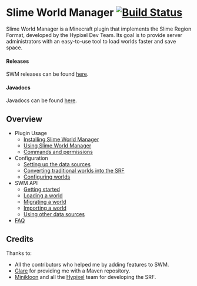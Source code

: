 # Slime World Manager [![Build Status](https://travis-ci.com/Grinderwolf/Slime-World-Manager.svg?branch=master)](https://travis-ci.com/Grinderwolf/Slime-World-Manager)
Slime World Manager is a Minecraft plugin that implements the Slime Region Format, developed by the Hypixel Dev Team.
 Its goal is to provide server administrators with an easy-to-use tool to load worlds faster and save space.

#### Releases

SWM releases can be found [here](https://www.spigotmc.org/resources/slimeworldmanager.69974/history).

#### Javadocs

Javadocs can be found [here](https://grinderwolf.github.io/Slime-World-Manager/apidocs/).

## Overview
 * Plugin Usage
    * [Installing Slime World Manager](.docs/usage/install.md)
    * [Using Slime World Manager](.docs/usage/using.md)
    * [Commands and permissions](.docs/usage/commands-and-permissions.md)
 * Configuration
    * [Setting up the data sources](.docs/config/setup-data-sources.md)
    * [Converting traditional worlds into the SRF](.docs/config/convert-world-to-srf.md)
    * [Configuring worlds](.docs/config/configure-world.md)
 * SWM API
    * [Getting started](.docs/api/setup-dev.md)
    * [Loading a world](.docs/api/load-world.md)
    * [Migrating a world](.docs/api/migrate-world.md)
    * [Importing a world](.docs/api/import-world.md)
    * [Using other data sources](.docs/api/use-data-source.md)
 * [FAQ](.docs/faq.md)
 

## Credits

Thanks to:
 * All the contributors who helped me by adding features to SWM.
 * [Glare](https://glaremasters.me) for providing me with a Maven repository.
 * [Minikloon](https://twitter.com/Minikloon) and all the [Hypixel](https://twitter.com/HypixelNetwork) team for developing the SRF.
